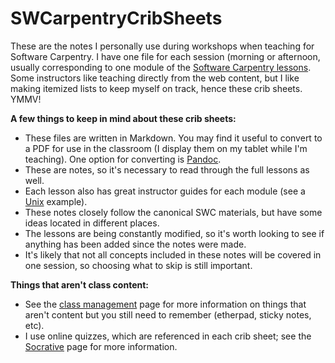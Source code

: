 # SWCarpentryCribSheets

These are the notes I personally use during workshops when teaching for Software Carpentry. I have one file for each session (morning or afternoon, usually corresponding to one module of the [Software Carpentry lessons](http://software-carpentry.org/lessons.html). Some instructors like teaching directly from the web content, but I like making itemized lists to keep myself on track, hence these crib sheets. YMMV!

**A few things to keep in mind about these crib sheets:**
* These files are written in Markdown. You may find it useful to convert to a PDF for use in the classroom (I display them on my tablet while I'm teaching). One option for converting is [Pandoc](http://pandoc.org).
* These are notes, so it's necessary to read through the full lessons as well.
* Each lesson also has great instructor guides for each module (see a [Unix](http://swcarpentry.github.io/shell-novice/instructors.html) example). 
* These notes closely follow the canonical SWC materials, but have some ideas located in different places.
* The lessons are being constantly modified, so it's worth looking to see if anything has been added since the notes were made.
* It's likely that not all concepts included in these notes will be covered in one session, so choosing what to skip is still important.

**Things that aren't class content:**
* See the [class management](http://github.com/k8hertweck/SWCarpentryCribSheets/ClassManagement.md) page for more information on things that aren't content but you still need to remember (etherpad, sticky notes, etc).
* I use online quizzes, which are referenced in each crib sheet; see the [Socrative](http://github.com/k8hertweck/SWCarpentryCribSheets/Socrative.md) page for more information.
